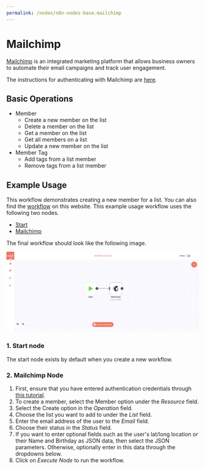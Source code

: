 ```yaml
---
permalink: /nodes/n8n-nodes-base.mailchimp
---
```


# Mailchimp

[Mailchimp](https://mailchimp.com/) is an integrated marketing platform that allows business owners to automate their email campaigns and track user engagement.

The instructions for authenticating with Mailchimp are [here](../../../credentials/MailChimp).

## Basic Operations

- Member
	- Create a new member on the list
	- Delete a member on the list
	- Get a member on the list
	- Get all members on a list
	- Update a new member on the list
- Member Tag
	- Add tags from a list member
	- Remove tags from a list member

## Example Usage

This workflow demonstrates creating a new member for a list. You can also find the [workflow](https://n8n.io/workflows/413) on this website. This example usage workflow uses the following two nodes.

- [Start](../../core-nodes/Start)
- [Mailchimp]()

The final workflow should look like the following image.

![A workflow with the Mailchimp node](./workflow.png)

### 1. Start node

The start node exists by default when you create a new workflow.

### 2. Mailchimp Node

1. First, ensure that you have entered authentication credentials through [this tutorial](../../../credentials/MailChimp).
2. To create a member, select the Member option under the *Resource* field.
3. Select the Create option in the *Operation* field.
4. Choose the list you want to add to under the *List* field.
5. Enter the email address of the user to the *Email* field.
6. Choose their status in the *Status* field.
7. If you want to enter optional fields such as the user's lat/long location or their Name and Birthday as JSON data, then select the JSON parameters. Otherwise, optionally enter in this data through the dropdowns below.
8. Click on *Execute Node* to run the workflow.

